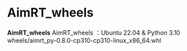 # AimRT_wheels
**AimRT_wheels**
AimRT_wheels ：Ubuntu 22.04 & Python 3.10
wheels/aimrt_py-0.8.0-cp310-cp310-linux_x86_64.whl
